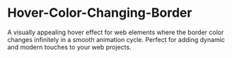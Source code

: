 # Hover-Color-Changing-Border
A visually appealing hover effect for web elements where the border color changes infinitely in a smooth animation cycle. Perfect for adding dynamic and modern touches to your web projects.
